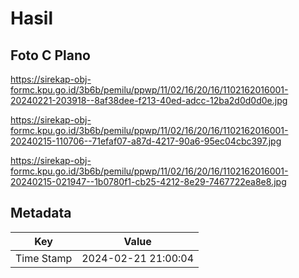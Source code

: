 # Hasil

## Foto C Plano

https://sirekap-obj-formc.kpu.go.id/3b6b/pemilu/ppwp/11/02/16/20/16/1102162016001-20240221-203918--8af38dee-f213-40ed-adcc-12ba2d0d0d0e.jpg

https://sirekap-obj-formc.kpu.go.id/3b6b/pemilu/ppwp/11/02/16/20/16/1102162016001-20240215-110706--71efaf07-a87d-4217-90a6-95ec04cbc397.jpg

https://sirekap-obj-formc.kpu.go.id/3b6b/pemilu/ppwp/11/02/16/20/16/1102162016001-20240215-021947--1b0780f1-cb25-4212-8e29-7467722ea8e8.jpg


## Metadata

| Key        | Value               |
| ---------- | ------------------- |
| Time Stamp | 2024-02-21 21:00:04 |



